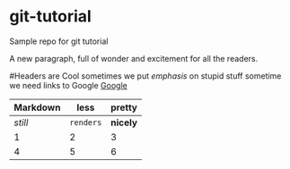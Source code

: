 # git-tutorial
Sample repo for git tutorial

A new paragraph, full of wonder and excitement for all the readers. 

#Headers are Cool
sometimes we put *emphasis* on stupid stuff
sometime we need links to Google [Google](https://google.com "Google's Homepage")

Markdown | less | pretty 
--- | --- | ---
*still* | `renders` | __nicely__
1 | 2 | 3
4 | 5 | 6 

